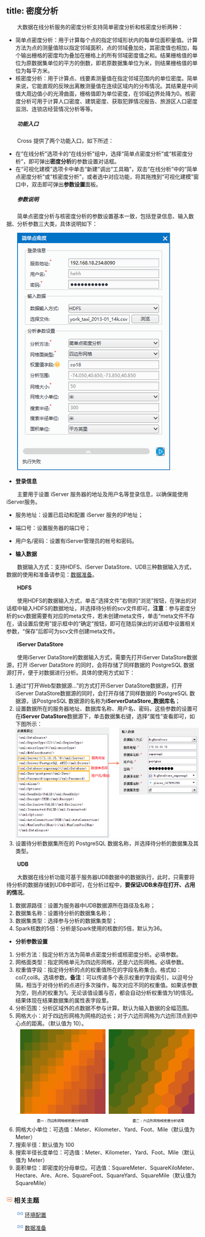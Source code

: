 title: 密度分析
---

　　大数据在线分析服务的密度分析支持简单密度分析和核密度分析两种：

- 简单点密度分析：用于计算每个点的指定邻域形状内的每单位面积量值。计算方法为点的测量值除以指定邻域面积，点的邻域叠加处，其密度值也相加，每个输出栅格的密度均为叠加在栅格上的所有邻域密度值之和。结果栅格值的单位为原数据集单位的平方的倒数，即若原数据集单位为米，则结果栅格值的单位为每平方米。
- 核密度分析：用于计算点、线要素测量值在指定邻域范围内的单位密度。简单来说，它能直观的反映出离散测量值在连续区域内的分布情况。其结果是中间值大周边值小的光滑曲面，栅格值即为单位密度，在邻域边界处降为0。核密度分析可用于计算人口密度、建筑密度、获取犯罪情况报告、旅游区人口密度监测、连锁店经营情况分析等等。


##### 　　功能入口

　　Cross 提供了两个功能入口，如下所述：

- 在“在线分析”选项卡的“在线分析”组中，选择“简单点密度分析”或“核密度分析”，即可弹出**密度分析**的参数设置对话框。
- 在“可视化建模”选项卡中单击“新建”调出“工具箱”，双击“在线分析”中的“简单点密度分析”或“核密度分析”，或者选中对应功能，将其拖拽到“可视化建模”窗口中，双击即可弹出**参数设置**面板。

##### 　　参数说明

　　简单点密度分析与核密度分析的参数设置基本一致，包括登录信息、输入数据、分析参数三大类，具体说明如下：

　　![](img/DensityAnalysis.png)

- **登录信息**

　　主要用于设置 iServer 服务器的地址及用户名等登录信息，以确保能使用iServer服务。

  - 服务地址：设置已启动和配置 iServer 服务的IP地址；
  - 端口号：设置服务器的端口号；
  - 用户名/密码：设置有iServer管理员的帐号和密码。

- **输入数据**

　　数据输入方式：支持HDFS、iServer DataStore、UDB三种数据输入方式，数据的使用和准备请参见：[数据准备](DataPreparation.html)。

　　**HDFS**

　　使用HDFS的数据输入方式，单击“选择文件”右侧的“浏览”按钮，在弹出的对话框中输入HDFS的数据地址，并选择待分析的scv文件即可。**注意**：参与密度分析的scv数据需要有对应的meta文件，若未创建meta文件，单击“meta文件不存在，请设置后使用”提示框中的“确定”按钮，即可在随后弹出的对话框中设置相关参数，“保存”后即可为scv文件创建meta文件。

　　**iServer DataStore**

　　使用iServer DataStore的数据输入方式，需要先打开iServer DataStore数据源，打开 iServer DataStore 的同时，会将存储了同样数据的 PostgreSQL 数据源打开，便于对数据进行分析。具体的使用方式如下：


1. 通过“打开Web型数据源...”的方式打开iServer DataStore数据源，打开iServer DataStore数据源的同时，会打开存储了同样数据的 PostgreSQL 数据源，该PostgreSQL 数据源的名称为**iServerDataStore_数据库名**；
2. 设置数据所在的服务器地址、数据库名称、用户名、密码，这些参数的设置可在**iServer DataStore**数据源下，单击数据集右键，选择“属性”查看即可，如下图所示：
　　![](img/BDSProperty.png)
3. 设置待分析数据集所在的 PostgreSQL 数据名称，并选择待分析的数据集及其类型。

　　**UDB**

　　大数据在线分析功能可基于服务器UDB数据中的数据执行，此时，只需要将待分析的数据存储到UDB中即可，在分析过程中，**要保证UDB未存在打开、占用的情况**。

1. 数据源路径：设置为服务器中UDB数据源所在路径及名称；
2. 数据集名称：设置待分析的数据集名称；
3. 数据集类型：选择参与分析的数据集类型；
4. Spark核数的5倍：分析是Spark使用的核数的5倍，默认为36。


- **分析参数设置**

1. 分析方法：指定分析方法为简单点密度分析或核密度分析。必填参数。
2. 网格面类型：指定网格单元为四边形网格，还是六边形网格。必填参数。
3. 权重值字段：指定待分析的点的权重值所在的字段名称集合。格式如：col7,col8。选填参数。**备注**：可以传递多个表示权重的字段索引，以逗号分隔，相当于对待分析的点进行多次操作，每次对应不同的权重值。如果该参数为空，则点的权重为1。无论该值设置与否，都会自动分析权重值为1的情况。结果体现在结果数据集的属性表字段里。
4. 分析范围：分析区域外的点数据不参与计算。默认为输入数据的全幅范围。
5. 网格大小：对于四边形网格为网格的边长；对于六边形网格为六边形顶点到中心点的距离。（默认值为 10）。
　　![](img/DensityAnalysisGridType.png)
6. 网格大小单位：可选值：Meter、Kilometer、Yard、Foot、Mile（默认值为 Meter）
7. 搜索半径：默认值为 100
8. 搜索半径长度单位：可选值：Meter、Kilometer、Yard、Foot、Mile（默认值为 Meter）
9. 面积单位：即密度的分母单位。可选值：SquareMeter、SquareKiloMeter、Hectare、Are、Acre、SquareFoot、SquareYard、SquareMile（默认值为 SquareMile）


### ![](../img/seealso.png) 相关主题

　　![](../img/smalltitle.png) [环境配置](BigDataAnalysisEnvironmentConfiguration.html)

　　![](../img/smalltitle.png) [数据准备](DataPreparation.html)

